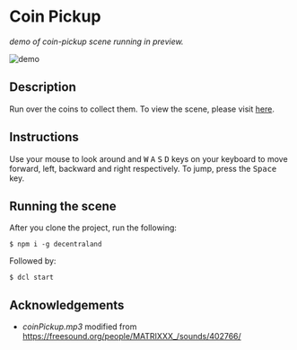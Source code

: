# Coin Pickup
_demo of coin-pickup scene running in preview._

![demo](https://github.com/decentraland-scenes/coin-pickup/blob/master/screenshots/coin-pickup.gif)

## Description
Run over the coins to collect them. To view the scene, please visit [here](https://coin-pickup.vercel.app/).

## Instructions
Use your mouse to look around and <kbd>W</kbd> <kbd>A</kbd> <kbd>S</kbd> <kbd>D</kbd> keys on your keyboard to move forward, left, backward and right respectively. To jump, press the <kbd>Space</kbd> key.

## Running the scene
After you clone the project, run the following:

```
$ npm i -g decentraland
```

Followed by:

```
$ dcl start
```
## Acknowledgements

- _coinPickup.mp3_ modified from https://freesound.org/people/MATRIXXX_/sounds/402766/ 
